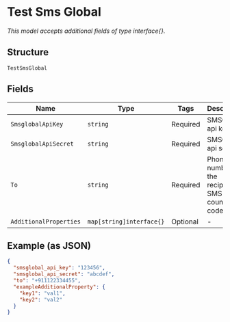 
# Test Sms Global

*This model accepts additional fields of type interface{}.*

## Structure

`TestSmsGlobal`

## Fields

| Name | Type | Tags | Description |
|  --- | --- | --- | --- |
| `SmsglobalApiKey` | `string` | Required | SMSGlobal api key |
| `SmsglobalApiSecret` | `string` | Required | SMSGlobal api secret |
| `To` | `string` | Required | Phone number of the recipient of SMS with country code |
| `AdditionalProperties` | `map[string]interface{}` | Optional | - |

## Example (as JSON)

```json
{
  "smsglobal_api_key": "123456",
  "smsglobal_api_secret": "abcdef",
  "to": "+911122334455",
  "exampleAdditionalProperty": {
    "key1": "val1",
    "key2": "val2"
  }
}
```

